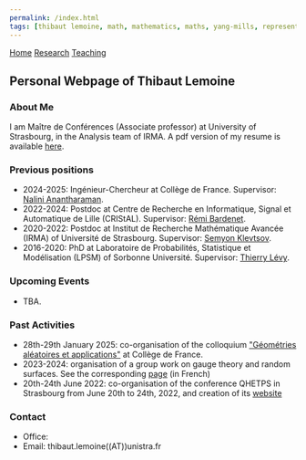 ```yaml
---
permalink: /index.html
tags: [thibaut lemoine, math, mathematics, maths, yang-mills, representation theory, mathematical physics, probability] 
---
```

<head>
  <meta name="keywords" content="Thibaut Lemoine, math, mathematics, maths, Yang-Mills, representation theory, mathematical physics, probability">
  <meta name="author" content="Thibaut Lemoine">
  <link href="style.css" rel="stylesheet">
  <meta http-equiv='cache-control' content='no-cache'> 
  <meta http-equiv='expires' content='0'> 
  <meta http-equiv='pragma' content='no-cache'>
</head>


<div class="banner">
    <a href="/index.html">Home</a>
    <a href="/research.html">Research</a>
    <a href="/teaching.html">Teaching</a>
</div>

<body>

<div class="content">

<h2>Personal Webpage of Thibaut Lemoine</h2>

<h3>About Me</h3>

<p>
I am Maître de Conférences (Associate professor) at University of Strasbourg, in the Analysis team of IRMA. A pdf version of my resume is available <a href="/CV_EN.pdf">here</a>.
</p>

<h3>Previous positions</h3>

<ul>
  <li>
    2024-2025: Ingénieur-Chercheur at Collège de France. Supervisor: <a href="https://irma.math.unistra.fr/~anantharaman/">Nalini Anantharaman</a>.
  </li>
  <li>
   2022-2024: Postdoc at Centre de Recherche en Informatique, Signal et Automatique de Lille (CRIStAL). Supervisor: <a href="https://rbardenet.github.io/">Rémi Bardenet</a>.
  </li>
  <li>
   2020-2022: Postdoc at Institut de Recherche Mathématique Avancée (IRMA) of Université de Strasbourg. Supervisor: <a href="https://irma.math.unistra.fr/~klevtsov/">Semyon Klevtsov</a>.
  </li>
  <li>
    2016-2020: PhD at Laboratoire de Probabilités, Statistique et Modélisation (LPSM) of Sorbonne Université. Supervisor: <a href="https://www.lpsm.paris/users/levyt/index">Thierry Lévy</a>.
  </li>
</ul>

<h3>Upcoming Events</h3>

<ul>
  <li>
    TBA.
  </li>
  
</ul>

<h3>Past Activities</h3>

<ul>
  <li>
    28th-29th January 2025: co-organisation of the colloquium <a href="https://www.college-de-france.fr/fr/agenda/colloque/geometries-aleatoires-et-applications">"Géométries aléatoires et applications"</a> at Collège de France.
  </li>
  <li>
    2023-2024: organisation of a group work on gauge theory and random surfaces. See the corresponding <a href="/gt_2023.html">page</a> (in French)
  </li>
  <li>
    20th-24th June 2022: co-organisation of the conference QHETPS in Strasbourg from June 20th to 24th, 2022, and creation of its <a href="https://qhetps.pages.math.unistra.fr/">website</a>
  </li>
</ul>


<h3>Contact</h3>

<div class="contact">
<ul>
  <li>
    Office:
  </li>
  <li>
    Email: thibaut.lemoine((AT))unistra.fr
  </li>
</ul>
  
</div>
</div>

</body>
